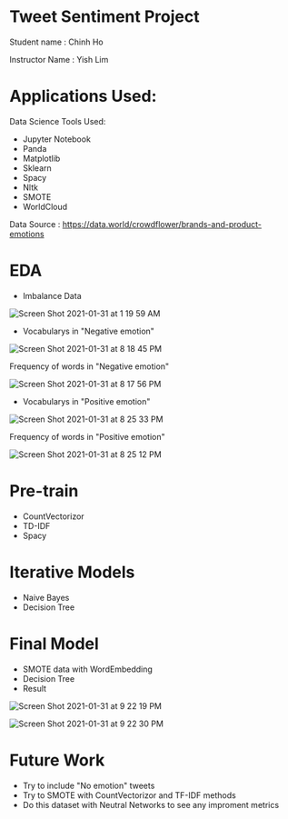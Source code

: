 # Tweet Sentiment Project
Student name : Chinh Ho

Instructor Name : Yish Lim

# Applications Used:

Data Science Tools Used:

- Jupyter Notebook
- Panda
- Matplotlib
- Sklearn
- Spacy
- Nltk
- SMOTE
- WorldCloud

Data Source : https://data.world/crowdflower/brands-and-product-emotions

# EDA

- Imbalance Data

![Screen Shot 2021-01-31 at 1 19 59 AM](https://user-images.githubusercontent.com/72099238/106412965-86463580-640e-11eb-8486-9476ef4d4057.png)

- Vocabularys in "Negative emotion"

![Screen Shot 2021-01-31 at 8 18 45 PM](https://user-images.githubusercontent.com/72099238/106413038-b392e380-640e-11eb-8012-777700a1873a.png)

Frequency of words in "Negative emotion"

![Screen Shot 2021-01-31 at 8 17 56 PM](https://user-images.githubusercontent.com/72099238/106413034-b1c92000-640e-11eb-920c-c7292d4f7d70.png)

- Vocabularys in "Positive emotion"

![Screen Shot 2021-01-31 at 8 25 33 PM](https://user-images.githubusercontent.com/72099238/106413163-040a4100-640f-11eb-82ff-d3d7729d1f42.png)

Frequency of words in "Positive emotion"

![Screen Shot 2021-01-31 at 8 25 12 PM](https://user-images.githubusercontent.com/72099238/106413184-13898a00-640f-11eb-8e73-deeb131a1c3f.png)

# Pre-train

- CountVectorizor
- TD-IDF
- Spacy

# Iterative Models

- Naive Bayes
- Decision Tree

# Final Model

- SMOTE data with WordEmbedding
- Decision Tree
- Result 

![Screen Shot 2021-01-31 at 9 22 19 PM](https://user-images.githubusercontent.com/72099238/106413448-b510db80-640f-11eb-88e6-bc1a5fa42946.png)

![Screen Shot 2021-01-31 at 9 22 30 PM](https://user-images.githubusercontent.com/72099238/106413451-b6da9f00-640f-11eb-8a74-728f3457d603.png)

# Future Work

- Try to include "No emotion" tweets
- Try to SMOTE with CountVectorizor and TF-IDF methods
- Do this dataset with Neutral Networks to see any improment metrics
